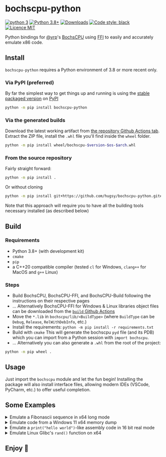 # bochscpu-python

[![python 3](https://img.shields.io/badge/python-3.8+-cyan)](https://python.org)
[![Python 3.8+](https://img.shields.io/pypi/v/bochscpu-python.svg)](https://pypi.org/project/bochscpu-python/)
[![Downloads](https://static.pepy.tech/badge/bochscpu-python)](https://pepy.tech/project/bochscpu-python)
[![Code style: black](https://img.shields.io/badge/code%20style-black-000000.svg)](https://github.com/psf/black)
[![Licence MIT](https://img.shields.io/packagist/l/doctrine/orm.svg?maxAge=2592000?style=plastic)](https://github.com/hugsy/bochscpu-python/blob/main/LICENSE)

Python bindings for [@yrp](https://github.com/yrp604/)'s [BochsCPU](https://github.com/yrp604/bochscpu) using [FFI](https://github.com/yrp604/bochscpu-ffi) to easily and accurately emulate x86 code.


## Install

`bochscpu-python` requires a Python environment of 3.8 or more recent only.

### Via PyPI (preferred)

By far the simplest way to get things up and running is using the [stable packaged version](https://pypi.org/project/bochscpu-python/) on [PyPI](https://pypi.org/)

```bash
python -m pip install bochscpu-python
```


### Via the generated builds

Download the latest working artifact from [the repository Github Actions tab](https://github.com/hugsy/bochscpu-python/actions). Extract the ZIP file, install the `.whl` file you'll find inside the `wheel` folder.

```bash
python -m pip install wheel/bochscpu-$version-$os-$arch.whl
```

### From the source repository

Fairly straight forward:

```bash
python -m pip install .
```

Or without cloning

```bash
python -m pip install git+https://github.com/hugsy/bochscpu-python.git#egg=bochscpu-python
```

Note that this approach will require you to have all the building tools necessary installed (as described below)

## Build

### Requirements

 * Python 3.8+ (with development kit)
 * `cmake`
 * `pip`
 * a C++20 compatible compiler (tested `cl` for Windows, `clang++` for MacOS and `g++` Linux)

### Steps

 * Build BochsCPU, BochsCPU-FFI, and BochsCPU-Build following the instructions on their respective pages
 * ... Alternatively BochsCPU-FFI for Windows & Linux libraries object files can be downloaded from the [`build` Github Actions](https://github.com/hugsy/bochscpu-python/actions/workflows/build.yml?query=branch%3Amain+is%3Asuccess+event%3Apush)
 * Move the `*.lib` in `bochscpu/lib/<BuildType>` (where `BuildType` can be `Debug`, `Release`, `RelWithDebInfo`, etc.)
 * Install the requirements: `python -m pip install -r requirements.txt`
 * Build with `cmake`
   This will generate the bochscpu `pyd` file (and its PDB) which you can import from a Python session with `import bochscpu`.
 * ... Alternatively you can also generate a `.whl` from the root of the project:

```bash
python -m pip wheel .
```

## Usage

Just import the `bochscpu` module and let the fun begin! Installing the package will also install interface files, allowing modern IDEs (VSCode, PyCharm, etc.) to offer useful completion.


## Some Examples

<details>
<summary>
Emulate a Fibonascii sequence in x64 long mode
</summary>

![image](https://github.com/hugsy/bochscpu-python/assets/590234/037e581f-c57d-4b0b-a136-6925ceecfbca)
[Code](examples/long_mode_fibonacci.py)
</details>


<details>
<summary>
Emulate code from a Windows 11 x64 memory dump
</summary>

![image](https://github.com/hugsy/bochscpu-python/assets/590234/2ea77b17-cf59-4ec3-a38b-602d63e201f8)

[Code](examples/long_mode_emulate_windows_kdump.py)
</details>


<details>
<summary>
Emulate a <code>print("hello world")</code>-like assembly code in 16 bit real mode
</summary>

<video src="demos/real-mode-print-hello.mp4">

[Code](examples/real_mode_print_hello_world.py)
</details>

<details>
<summary>
Emulate Linux Glibc's <code>rand()</code> function on x64</summary>
<video src="demos/linux-x64-rand-emulation.mp4">
[Code](examples/long_mode_emulate_linux_udump.py)
</details>

## Enjoy 🍻



